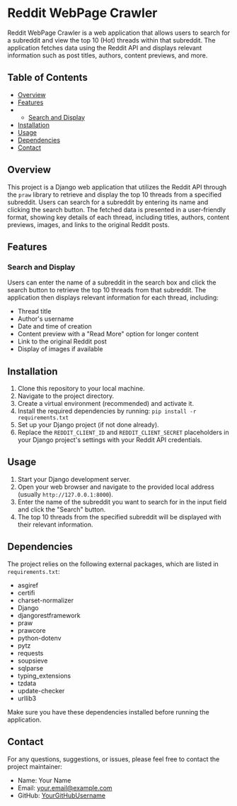 # Reddit WebPage Crawler

Reddit WebPage Crawler is a web application that allows users to search for a subreddit and view the top 10 (Hot) threads within that subreddit. 
The application fetches data using the Reddit API and displays relevant information such as post titles, authors, content previews, and more.

## Table of Contents
- [Overview](#overview)
- [Features](#features)
- - [Search and Display](#search-and-display)
- [Installation](#installation)
- [Usage](#usage)
- [Dependencies](#dependencies)
- [Contact](#contact)

## Overview
This project is a Django web application that utilizes the Reddit API through the `praw` library to retrieve and display the top 10 threads from a specified subreddit. 
Users can search for a subreddit by entering its name and clicking the search button. The fetched data is presented in a user-friendly format, showing key details of each thread, including titles, authors, content previews, images, and links to the original Reddit posts.

## Features

### Search and Display
Users can enter the name of a subreddit in the search box and click the search button to retrieve the top 10 threads from that subreddit. 
The application then displays relevant information for each thread, including:
- Thread title
- Author's username
- Date and time of creation
- Content preview with a "Read More" option for longer content
- Link to the original Reddit post
- Display of images if available

## Installation
1. Clone this repository to your local machine.
2. Navigate to the project directory.
3. Create a virtual environment (recommended) and activate it.
4. Install the required dependencies by running: `pip install -r requirements.txt`
5. Set up your Django project (if not done already).
6. Replace the `REDDIT_CLIENT_ID` and `REDDIT_CLIENT_SECRET` placeholders in your Django project's settings with your Reddit API credentials.

## Usage
1. Start your Django development server.
2. Open your web browser and navigate to the provided local address (usually `http://127.0.0.1:8000`).
3. Enter the name of the subreddit you want to search for in the input field and click the "Search" button.
4. The top 10 threads from the specified subreddit will be displayed with their relevant information.

## Dependencies
The project relies on the following external packages, which are listed in `requirements.txt`:
- asgiref
- certifi
- charset-normalizer
- Django
- djangorestframework
- praw
- prawcore
- python-dotenv
- pytz
- requests
- soupsieve
- sqlparse
- typing_extensions
- tzdata
- update-checker
- urllib3

Make sure you have these dependencies installed before running the application.

## Contact
For any questions, suggestions, or issues, please feel free to contact the project maintainer:
- Name: Your Name
- Email: your.email@example.com
- GitHub: [YourGitHubUsername](https://github.com/YourGitHubUsername)

